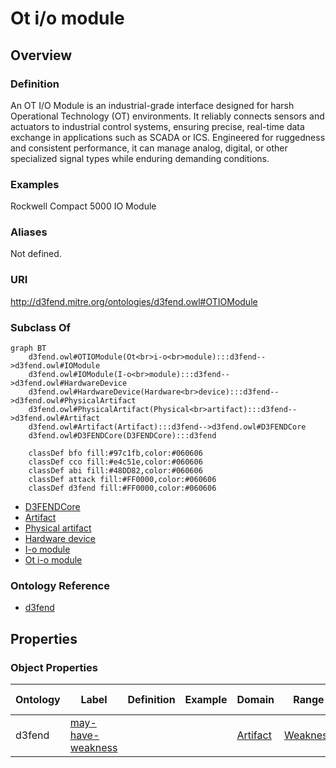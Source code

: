 # Ot i/o module

## Overview

### Definition
An OT I/O Module is an industrial-grade interface designed for harsh Operational Technology (OT) environments. It reliably connects sensors and actuators to industrial control systems, ensuring precise, real-time data exchange in applications such as SCADA or ICS. Engineered for ruggedness and consistent performance, it can manage analog, digital, or other specialized signal types while enduring demanding conditions.

### Examples
Rockwell Compact 5000 IO Module

### Aliases
Not defined.

### URI
http://d3fend.mitre.org/ontologies/d3fend.owl#OTIOModule

### Subclass Of
```mermaid
graph BT
    d3fend.owl#OTIOModule(Ot<br>i-o<br>module):::d3fend-->d3fend.owl#IOModule
    d3fend.owl#IOModule(I-o<br>module):::d3fend-->d3fend.owl#HardwareDevice
    d3fend.owl#HardwareDevice(Hardware<br>device):::d3fend-->d3fend.owl#PhysicalArtifact
    d3fend.owl#PhysicalArtifact(Physical<br>artifact):::d3fend-->d3fend.owl#Artifact
    d3fend.owl#Artifact(Artifact):::d3fend-->d3fend.owl#D3FENDCore
    d3fend.owl#D3FENDCore(D3FENDCore):::d3fend
    
    classDef bfo fill:#97c1fb,color:#060606
    classDef cco fill:#e4c51e,color:#060606
    classDef abi fill:#48DD82,color:#060606
    classDef attack fill:#FF0000,color:#060606
    classDef d3fend fill:#FF0000,color:#060606
```

- [D3FENDCore](/docs/ontology/reference/model/D3FENDCore/D3FENDCore.md)
- [Artifact](/docs/ontology/reference/model/D3FENDCore/Artifact/Artifact.md)
- [Physical artifact](/docs/ontology/reference/model/D3FENDCore/Artifact/Physical%20artifact/Physical%20artifact.md)
- [Hardware device](/docs/ontology/reference/model/D3FENDCore/Artifact/Physical%20artifact/Hardware%20device/Hardware%20device.md)
- [I-o module](/docs/ontology/reference/model/D3FENDCore/Artifact/Physical%20artifact/Hardware%20device/I-o%20module/I-o%20module.md)
- [Ot i-o module](/docs/ontology/reference/model/D3FENDCore/Artifact/Physical%20artifact/Hardware%20device/I-o%20module/Ot%20i-o%20module/Ot%20i-o%20module.md)


### Ontology Reference
- [d3fend](http://d3fend.mitre.org/ontologies/d3fend.owl#)

## Properties
### Object Properties
| Ontology | Label | Definition | Example | Domain | Range | Inverse Of |
|----------|-------|------------|---------|--------|-------|------------|
| d3fend | [may-have-weakness](http://d3fend.mitre.org/ontologies/d3fend.owl#may-have-weakness) |  |  | [Artifact](/docs/ontology/reference/model/D3FENDCore/Artifact/Artifact.md) | [Weakness](/docs/ontology/reference/model/D3FENDCore/Weakness/Weakness.md) | []() |

